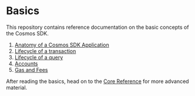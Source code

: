 <!--
order: false
parent:
  order: 2
-->

# Basics

This repository contains reference documentation on the basic concepts of the Cosmos SDK.

1. [Anatomy of a Cosmos SDK Application](./app-anatomy.md)
2. [Lifecycle of a transaction](./tx-lifecycle.md)
3. [Lifecycle of a query](./query-lifecycle.md)
4. [Accounts](./accounts.md)
5. [Gas and Fees](./gas-fees.md)

After reading the basics, head on to the [Core Reference](../core/README.md) for more advanced material.
